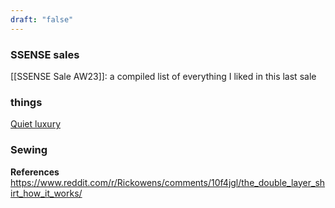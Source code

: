 ```yaml
---
draft: "false"
---
```

### SSENSE sales
[[SSENSE Sale AW23]]: a compiled list of everything I liked in this last sale

### things
[Quiet luxury](quiet%20luxury.md)

### Sewing
**References**
https://www.reddit.com/r/Rickowens/comments/10f4jgl/the_double_layer_shirt_how_it_works/
